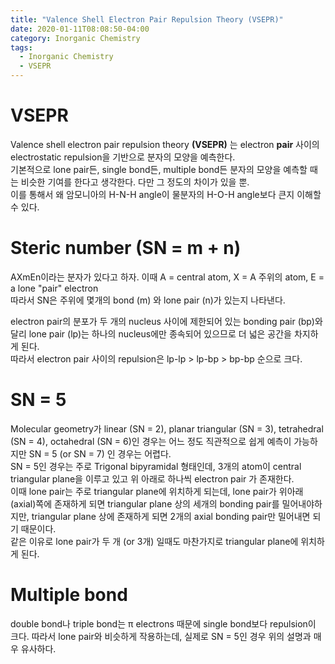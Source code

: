 ```yaml
---
title: "Valence Shell Electron Pair Repulsion Theory (VSEPR)"
date: 2020-01-11T08:08:50-04:00
category: Inorganic Chemistry
tags:
  - Inorganic Chemistry
  - VSEPR
---
```


# VSEPR
Valence shell electron pair repulsion theory __(VSEPR)__ 는 electron __pair__ 사이의 electrostatic repulsion을 기반으로 분자의 모양을 예측한다.  
기본적으로 lone pair든, single bond든, multiple bond든 분자의 모양을 예측할 때는 비슷한 기여를 한다고 생각한다. 다만 그 정도의 차이가 있을 뿐.  
이를 통해서 왜 암모니아의 H-N-H angle이 물분자의 H-O-H angle보다 큰지 이해할 수 있다.  

# Steric number (SN = m + n)
AXmEn이라는 분자가 있다고 하자. 이때 A = central atom, X = A 주위의 atom, E = a lone "pair" electron  
따라서 SN은 주위에 몇개의 bond (m) 와 lone pair (n)가 있는지 나타낸다.  

electron pair의 분포가 두 개의 nucleus 사이에 제한되어 있는 bonding pair (bp)와 달리 lone pair (lp)는 하나의 nucleus에만 종속되어 있으므로 더 넓은 공간을 차지하게 된다.  
따라서 electron pair 사이의 repulsion은 lp-lp > lp-bp > bp-bp 순으로 크다.  

# SN = 5
Molecular geometry가 linear (SN = 2), planar triangular (SN = 3), tetrahedral (SN = 4), octahedral (SN = 6)인 경우는 어느 정도 직관적으로 쉽게 예측이 가능하지만 SN = 5  (or SN = 7) 인 경우는 어렵다.  
SN = 5인 경우는 주로 Trigonal bipyramidal 형태인데, 3개의 atom이 central triangular plane을 이루고 있고 위 아래로 하나씩 electron pair 가 존재한다.  
이때 lone pair는 주로 triangular plane에 위치하게 되는데, lone pair가 위아래(axial)쪽에 존재하게 되면 triangular plane 상의 세개의 bonding pair를 밀어내야하지만, 
triangular plane 상에 존재하게 되면 2개의 axial bonding pair만 밀어내면 되기 때문이다.  
같은 이유로 lone pair가 두 개 (or 3개) 일때도 마찬가지로 triangular plane에 위치하게 된다.

# Multiple bond
double bond나 triple bond는 π electrons 때문에 single bond보다 repulsion이 크다. 따라서 lone pair와 비슷하게 작용하는데, 실제로 SN = 5인 경우 위의 설명과 매우 유사하다.  

